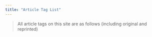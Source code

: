 ```yaml
---
title: "Article Tag List"
---
```


> All article tags on this site are as follows (including original and reprinted)